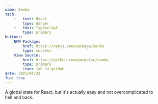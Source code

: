 ```yaml
---
name: Senko
tech:
    -   text: React
        type: danger
    -   text: Typescript
        type: primary
buttons:
    NPM Package:
        href: https://npmjs.com/package/senko
        type: success
    View Source:
        href: https://github.com/porpoise/senko
        type: primary
        icon: fab fa-github
date: 2021/04/23
fun: true
---
```


A global state for React, but it's actually easy and not overcomplicated to hell and back.
